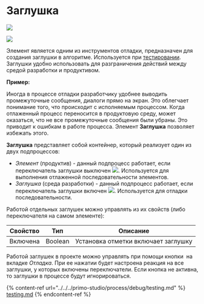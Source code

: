 # Заглушка

![](../../resources/basic/testing/image-(100)-(1)-(1)-(1)-(1)-(1)-(1)-(1)-(2)-(336).png)

![](../../resources/basic/testing/image-(747).png)

Элемент является одним из инструментов отладки, предназначен для создания заглушки в алгоритме. Используется при [тестировании](https://docs.primo-rpa.ru/primo-rpa/primo-studio/process/debug/testing). Заглушки удобно использовать для разграничения действий между средой разработки и продуктивом.

**Пример:**

Иногда в процессе отладки разработчику удобнее выводить промежуточные сообщения, диалоги прямо на экран. Это облегчает понимание того, что происходит с исполняемым процессом. Когда отлаженный процесс переносится в продуктовую среду, может оказаться, что не все промежуточные сообщения были убраны. Это приводит к ошибкам в работе процесса. Элемент **Заглушка** позволяет избежать этого.

**Заглушка** представляет собой контейнер, который реализует один из двух подпроцессов:

* _Элемент_ (продуктив) - данный подпроцесс работает, если переключатель заглушки выключен ![](../../resources/basic/testing/Заглушка-выкл.png). Используется для выполнения отлаженной последовательности элементов.
* _Заглушка_ (среда разработки) - данный подпроцесс работает, если переключатель заглушки включен ![](../../resources/basic/testing/Заглушка,-переключатель.png). Используется для отладки последовательности.

Работой отдельных заглушек можно управлять из их свойств (либо переключателя на самом элементе):

| Свойство | Тип     | Описание                            |
| -------- | ------- | ----------------------------------- |
| Включена | Boolean | Установка отметки включает заглушку |

Работой заглушек в проекте можно управлять при помощи кнопки <img src="../../../.gitbook/assets/WFMock.png" alt="" data-size="line"> на вкладке _Отладка_. При ее нажатии будет настроена реакция на все заглушки, у которых включены переключатели. Если кнопка не активна, то заглушки в процессе будут игнорироваться.

{% content-ref url="../../../primo-studio/process/debug/testing.md" %}
[testing.md](../../../primo-studio/process/debug/testing.md)
{% endcontent-ref %}
